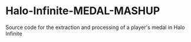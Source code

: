 # Halo-Infinite-MEDAL-MASHUP
Source code for the extraction and processing of a player's medal in Halo Infinite
